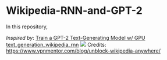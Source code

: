 # Wikipedia-RNN-and-GPT-2


In this repository, 

_Inspired by_: [Train a GPT-2 Text-Generating Model w/ GPU](https://colab.research.google.com/drive/1VLG8e7YSEwypxU-noRNhsv5dW4NfTGce) [text_generation_wikipedia_rnn](https://colab.research.google.com/github/trekhleb/machine-learning-experiments/blob/master/experiments/text_generation_wikipedia_rnn/text_generation_wikipedia_rnn.ipynb)
![](https://www.vpnmentor.com/wp-content/uploads/2018/02/how-to-unblock-wikipedia-768x403.png.webp)
Credits: https://www.vpnmentor.com/blog/unblock-wikipedia-anywhere/

